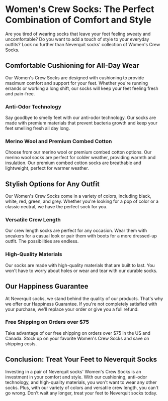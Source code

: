 # Women's Crew Socks: The Perfect Combination of Comfort and Style

Are you tired of wearing socks that leave your feet feeling sweaty and uncomfortable? Do you want to add a touch of style to your everyday outfits? Look no further than Neverquit socks' collection of Women's Crew Socks.

## Comfortable Cushioning for All-Day Wear

Our Women's Crew Socks are designed with cushioning to provide maximum comfort and support for your feet. Whether you're running errands or working a long shift, our socks will keep your feet feeling fresh and pain-free.

### Anti-Odor Technology

Say goodbye to smelly feet with our anti-odor technology. Our socks are made with premium materials that prevent bacteria growth and keep your feet smelling fresh all day long.

### Merino Wool and Premium Combed Cotton

Choose from our merino wool or premium combed cotton options. Our merino wool socks are perfect for colder weather, providing warmth and insulation. Our premium combed cotton socks are breathable and lightweight, perfect for warmer weather.

## Stylish Options for Any Outfit

Our Women's Crew Socks come in a variety of colors, including black, white, red, green, and grey. Whether you're looking for a pop of color or a classic neutral, we have the perfect sock for you.

### Versatile Crew Length

Our crew length socks are perfect for any occasion. Wear them with sneakers for a casual look or pair them with boots for a more dressed-up outfit. The possibilities are endless.

### High-Quality Materials

Our socks are made with high-quality materials that are built to last. You won't have to worry about holes or wear and tear with our durable socks.

## Our Happiness Guarantee

At Neverquit socks, we stand behind the quality of our products. That's why we offer our Happiness Guarantee. If you're not completely satisfied with your purchase, we'll replace your order or give you a full refund.

### Free Shipping on Orders over $75

Take advantage of our free shipping on orders over $75 in the US and Canada. Stock up on your favorite Women's Crew Socks and save on shipping costs.

## Conclusion: Treat Your Feet to Neverquit Socks

Investing in a pair of Neverquit socks' Women's Crew Socks is an investment in your comfort and style. With our cushioning, anti-odor technology, and high-quality materials, you won't want to wear any other socks. Plus, with our variety of colors and versatile crew length, you can't go wrong. Don't wait any longer, treat your feet to Neverquit socks today.
